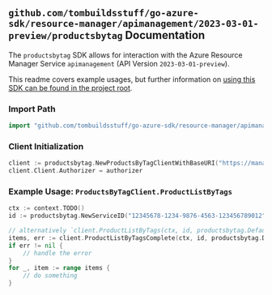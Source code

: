 
## `github.com/tombuildsstuff/go-azure-sdk/resource-manager/apimanagement/2023-03-01-preview/productsbytag` Documentation

The `productsbytag` SDK allows for interaction with the Azure Resource Manager Service `apimanagement` (API Version `2023-03-01-preview`).

This readme covers example usages, but further information on [using this SDK can be found in the project root](https://github.com/tombuildsstuff/go-azure-sdk/tree/main/docs).

### Import Path

```go
import "github.com/tombuildsstuff/go-azure-sdk/resource-manager/apimanagement/2023-03-01-preview/productsbytag"
```


### Client Initialization

```go
client := productsbytag.NewProductsByTagClientWithBaseURI("https://management.azure.com")
client.Client.Authorizer = authorizer
```


### Example Usage: `ProductsByTagClient.ProductListByTags`

```go
ctx := context.TODO()
id := productsbytag.NewServiceID("12345678-1234-9876-4563-123456789012", "example-resource-group", "serviceValue")

// alternatively `client.ProductListByTags(ctx, id, productsbytag.DefaultProductListByTagsOperationOptions())` can be used to do batched pagination
items, err := client.ProductListByTagsComplete(ctx, id, productsbytag.DefaultProductListByTagsOperationOptions())
if err != nil {
	// handle the error
}
for _, item := range items {
	// do something
}
```
